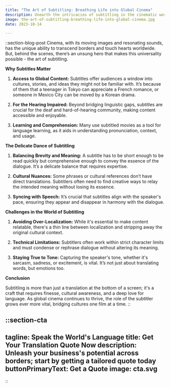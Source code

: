 ```yaml
---
title: "The Art of Subtitling: Breathing Life into Global Cinema"
description: Unearth the intricacies of subtitling in the cinematic world. Understand the nuances, challenges, and the magic of bridging cultures through the written word on screen
image: the-art-of-subtitling-breathing-life-into-global-cinema.jpg
date: 2023-10-14

---
```


::section-blog-post
Cinema, with its moving images and resonating sounds, has the unique ability to transcend borders and touch hearts worldwide. But, behind the scenes, there’s an unsung hero that makes this universality possible - the art of subtitling.

**Why Subtitles Matter**

1.  **Access to Global Content:** Subtitles offer audiences a window into cultures, stories, and ideas they might not be familiar with. It’s because of them that a teenager in Tokyo can appreciate a French romance, or someone in Mexico City can be moved by a Korean drama.
    
2.  **For the Hearing Impaired:** Beyond bridging linguistic gaps, subtitles are crucial for the deaf and hard-of-hearing community, making content accessible and enjoyable.
    
3.  **Learning and Comprehension:** Many use subtitled movies as a tool for language learning, as it aids in understanding pronunciation, context, and usage.
    

**The Delicate Dance of Subtitling**

1.  **Balancing Brevity and Meaning:** A subtitle has to be short enough to be read quickly but comprehensive enough to convey the essence of the dialogue. It’s a delicate balance that requires expertise.
    
2.  **Cultural Nuances:** Some phrases or cultural references don’t have direct translations. Subtitlers often need to find creative ways to relay the intended meaning without losing its essence.
    
3.  **Syncing with Speech:** It’s crucial that subtitles align with the speaker's pace, ensuring they appear and disappear in harmony with the dialogue.
    

**Challenges in the World of Subtitling**

1.  **Avoiding Over-Localization:** While it's essential to make content relatable, there's a thin line between localization and stripping away the original cultural context.
    
2.  **Technical Limitations:** Subtitlers often work within strict character limits and must condense or rephrase dialogue without altering its meaning.
    
3.  **Staying True to Tone:** Capturing the speaker's tone, whether it's sarcasm, sadness, or excitement, is vital. It’s not just about translating words, but emotions too.
    

**Conclusion**

Subtitling is more than just a translation at the bottom of a screen; it's a craft that requires finesse, cultural awareness, and a deep love for language. As global cinema continues to thrive, the role of the subtitler grows ever more vital, bridging cultures one film at a time.
::

::section-cta
---
tagline: Speak the World's Language
title: Get Your Translation Quote Now
description: Unleash your business's potential across borders; start by getting a tailored quote today
buttonPrimaryText: Get a Quote
image: cta.svg
---
::